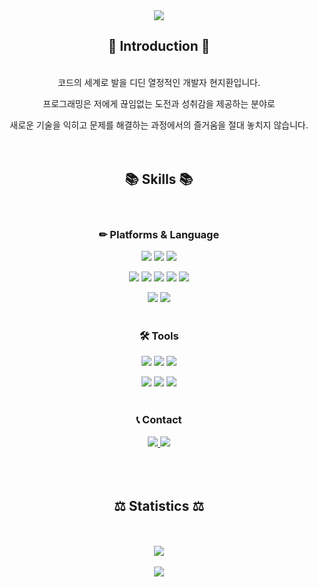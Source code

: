 <div align="center">
  
<img src="https://capsule-render.vercel.app/api?type=waving&color=auto&height=150&section=header&text=HyunJihwan&fontSize=60" />

## 🌱 Introduction 🌱
<br>
코드의 세계로 발을 디딘 열정적인 개발자 현지환입니다.

프로그래밍은 저에게 끊임없는 도전과 성취감을 제공하는 분야로

새로운 기술을 익히고 문제를 해결하는 과정에서의 즐거움을 절대 놓치지 않습니다.
<br><br><br>

## 📚 Skills 📚
<br>

### ✏ Platforms & Language 

<img src="https://img.shields.io/badge/Java-007396?style=flat&logo=Java&logoColor=white" /> <img src="https://img.shields.io/badge/JSP-FF9E0F?style=flat&logoColor=white" />
<img src="https://img.shields.io/badge/Spring-6DB33F?style=flat&logo=spring&logoColor=white" /> 

<img src="https://img.shields.io/badge/HTML5-E34F26?style=flat&logo=HTML5&logoColor=white" /> <img src="https://img.shields.io/badge/CSS3-1572B6?style=flat&logo=CSS3&logoColor=white" /> <img src="https://img.shields.io/badge/Javascipt-F7DF1E?style=flat&logo=javascript&logoColor=white" /> <img src="https://img.shields.io/badge/jQuery-0769AD?style=flat&logo=jquery&logoColor=white" />
<img src="https://img.shields.io/badge/Bootstrap-7952B3?style=flat&logo=bootstrap&logoColor=white" />

<img src="https://img.shields.io/badge/Oracle-F80000?style=flat&logo=oracle&logoColor=white" /> <img src="https://img.shields.io/badge/MyBatis-000000?style=flat&logoColor=white" />
<br><br>

### 🛠 Tools 
<img src="https://img.shields.io/badge/Eclipse%20IDE-2C2255?style=flat&logo=eclipseide&logoColor=white" /> <img src="https://img.shields.io/badge/eGovFrame-1A1F71?style=flat&logoColor=white" /> <img src="https://img.shields.io/badge/Visual%20Studio%20Code-007ACC?style=flat&logo=visualstudiocode&logoColor=white" /> 

<img src="https://img.shields.io/badge/DBeaver-372213?style=flat&logoColor=white" /> <img src="https://img.shields.io/badge/Apache%20Tomcat-F8DC75?style=flat&logo=apachetomcat&logoColor=white" />
<img src="https://img.shields.io/badge/Github-181717?style=flat&logo=github&logoColor=white" />
<br><br>

### 📞 Contact 
<a href="mailto:lsi6930@naver.com">
<img src="https://img.shields.io/badge/Mail-EA4335?style=flat&logo=gmail&logoColor=white" />
</a>
<a href="https://github.com/HyunJihwan/jihwan/raw/main/portfolio-현지환.pdf" download="portfolio-현지환.pdf">
<img src="https://img.shields.io/badge/portfolio-B5314C?style=flat&logo=codesandbox&logoColor=white" />
</a>
<br><br><br><br>

## ⚖ Statistics ⚖
<br><br>
<img src="https://github-readme-stats.vercel.app/api/top-langs/?username=HyunJihwan&layout=compact"><br><br><img src="https://github-readme-stats.vercel.app/api?username=HyunJihwan&show_icons=true">
</div>
